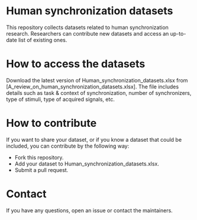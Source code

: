 # Human synchronization datasets
This repository collects datasets related to human synchronization research. Researchers can contribute new datasets and access an up-to-date list of existing ones.

# How to access the datasets
Download the latest version of Human_synchronization_datasets.xlsx from [A_review_on_human_synchronization_datasets.xlsx].
The file includes details such as task & context of synchronization, number of synchronizers, type of stimuli, type of acquired signals, etc.

# How to contribute
If you want to share your dataset, or if you know a dataset that could be included, you can contribute by the following way:

- Fork this repository.
- Add your dataset to Human_synchronization_datasets.xlsx.
- Submit a pull request.

# Contact
If you have any questions, open an issue or contact the maintainers.
